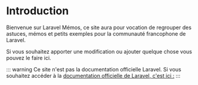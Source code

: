 # Introduction

Bienvenue sur Laravel Mémos, ce site aura pour vocation de regrouper des astuces, mémos et petits exemples pour la communauté francophone de Laravel.

Si vous souhaitez apporter une modification ou ajouter quelque chose vous pouvez le faire ici.

::: warning
Ce site n'est pas la documentation officielle Laravel. Si vous souhaitez accéder à la [documentation officielle de Laravel, c'est ici :](https://laravel.com/docs/8.x)
:::
